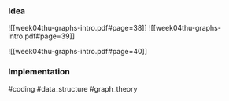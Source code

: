 ### Idea
![[week04thu-graphs-intro.pdf#page=38]]
![[week04thu-graphs-intro.pdf#page=39]]

![[week04thu-graphs-intro.pdf#page=40]]
### Implementation


#coding #data_structure #graph_theory 



